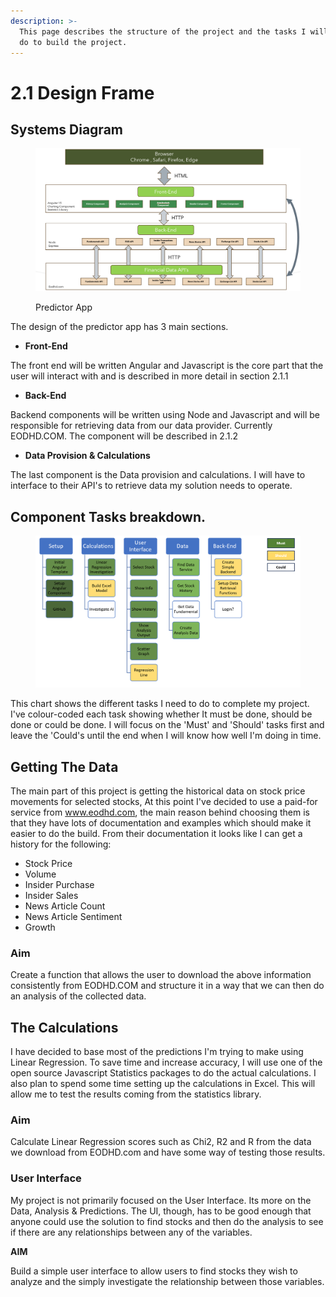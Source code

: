 ```yaml
---
description: >-
  This page describes the structure of the project and the tasks I will need to
  do to build the project.
---
```


# 2.1 Design Frame

## Systems Diagram

<figure><img src="../../.gitbook/assets/image (70).png" alt=""><figcaption><p>Predictor App</p></figcaption></figure>

The design of the predictor app has 3 main sections.

* **Front-End**

The front end will be written Angular and Javascript is the core part that the user will interact with and is described in more detail in section 2.1.1

* **Back-End**

Backend components will be written using Node and Javascript and will be responsible for retrieving data from our data provider. Currently EODHD.COM. The component will be described in 2.1.2

* **Data Provision & Calculations**&#x20;

The last component is the Data provision and calculations. I will have to interface to their API's to retrieve data my solution needs to operate.&#x20;

## Component Tasks breakdown.

<figure><img src="../../.gitbook/assets/image (21).png" alt=""><figcaption></figcaption></figure>

This chart shows the different tasks I need to do to complete my project. I've colour-coded each task showing whether It must be done, should be done or could be done.  I will focus on the 'Must' and 'Should' tasks first and leave the 'Could's until the end when I will know how well I'm doing in time.

## Getting The Data

The main part of this project is getting the historical data on stock price movements for selected stocks, At this point I've decided to use a paid-for service from www.eodhd.com, the main reason behind choosing them is that they have lots of documentation and examples which should make it easier to do the build. From their documentation it looks like I can get a history for the following:

* Stock Price
* Volume
* Insider Purchase
* Insider Sales
* News Article Count
* News Article Sentiment
* Growth

### Aim

Create a function that allows the user to download the above information consistently from EODHD.COM and structure it in a way that we can then do an analysis of the collected data.

## The Calculations

I have decided to base most of the predictions I'm trying to make using Linear Regression. To save time and increase accuracy, I will use one of the open source Javascript Statistics packages to do the actual calculations. I also plan to spend some time setting up the calculations in Excel. This will allow me to test the results coming from the statistics library.

### Aim

Calculate Linear Regression scores such as Chi2, R2  and R from the data we download from EODHD.com and have some way of testing those results.

### User Interface

My project is not primarily focused on the User Interface. Its more on the Data, Analysis & Predictions. The UI, though, has to be good enough that anyone could use the solution to find stocks and then do the analysis to see if there are any relationships between any of the variables.

**AIM**

Build a simple user interface to allow users to find stocks they wish to analyze and the simply investigate the relationship between those variables.

###
